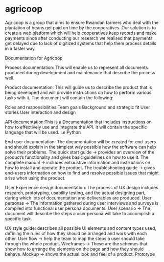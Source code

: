 # agricoop
Agricoop is a group that aims to ensure Rwandan farmers who deal with the  plantation of beans get paid on time by the cooperatives. Our solution is to create a web platform which will help cooperatives keep records and make payments since after conducting our research we realised that payments get delayed due to lack of digitized systems that help them process details in a faster way.


Documentation for Agricoop

Process documentation: This will enable us to represent all documents produced during development and maintenance that describe the process well. 

Product documentation: This will guide us to describe the product that is being developed and will provide instructions on how to perform various tasks with it.
The document will contain the following:

Roles and responsibilities
Team goals
Background and strategic fit
User stories
User interaction and design

API documentation:This is a Documentation that includes instructions on how to effectively use and integrate the API. 
 It will contain the specific language that will be used. I.e Python

End user documentation: The documentation will be created for end-users and should explain in the simplest way possible how the software can help solve their problems. 
The quick start guide →  provides an overview of the product’s functionality and gives basic guidelines on how to use it.
The complete manual → includes exhaustive information and instructions on how to install and operate the product.
The troubleshooting guide →  gives end-users information on how to find and resolve possible issues that might arise when using the product.


User Experience design documentation: The process of UX design includes research, prototyping, usability testing, and the actual designing part, during which lots of documentation and deliverables are produced.
User personas →  The information gathered during user interviews and surveys is compiled into functional user persona documents.
User scenario → The document will describe the steps a user persona will take to accomplish a specific task.


UX style guide: describes all possible UI elements and content types used, defining the rules of how they should be arranged and work with each other. 
User flow →  help the team to map the steps a user should take through the whole product. 
Wireframes → These are the schemes that show how to arrange the elements on the page and how they should behave.
Mockup → shows the actual look and feel of a product.
Prototype 
